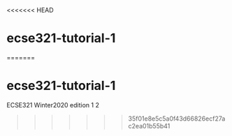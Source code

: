 <<<<<<< HEAD
# ecse321-tutorial-1
=======
# ecse321-tutorial-1

ECSE321 Winter2020 edition 1
2
>>>>>>> 35f01e8e5c5a0f43d66826ecf27ac2ea01b55b41

